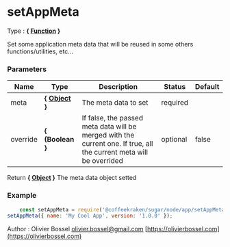 # setAppMeta

<!-- @namespace: sugar.node.app.setAppMeta -->

Type : **{ [Function](https://developer.mozilla.org/fr/docs/Web/JavaScript/Reference/Objets_globaux/Function) }**


Set some application meta data that will be reused in some others functions/utilities, etc...



### Parameters
Name  |  Type  |  Description  |  Status  |  Default
------------  |  ------------  |  ------------  |  ------------  |  ------------
meta  |  **{ [Object](https://developer.mozilla.org/fr/docs/Web/JavaScript/Reference/Objets_globaux/Object) }**  |  The meta data to set  |  required  |
override  |  **{ (Boolean }**  |  If false, the passed meta data will be merged with the current one. If true, all the current meta will be overrided  |  optional  |  false

Return **{ [Object](https://developer.mozilla.org/fr/docs/Web/JavaScript/Reference/Objets_globaux/Object) }** The meta data object setted

### Example
```js
	const setAppMeta = require('@coffeekraken/sugar/node/app/setAppMeta');
setAppMeta({ name: 'My Cool App', version: '1.0.0' });
```
Author : Olivier Bossel [olivier.bossel@gmail.com](mailto:olivier.bossel@gmail.com) [https://olivierbossel.com](https://olivierbossel.com)